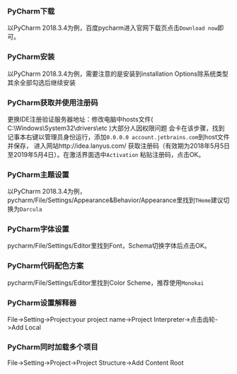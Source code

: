 ### PyCharm下载
以PyCharm 2018.3.4为例，百度pycharm进入官网下载页点击`Download now`即可。

### PyCharm安装
以PyCharm 2018.3.4为例，需要注意的是安装到installation Options除系统类型其余全部勾选后继续安装

### PyCharm获取并使用注册码
更换IDE注册验证服务器地址：修改电脑中hosts文件( C:\Windows\System32\drivers\etc )大部分人因权限问题
会卡在该步骤，找到记事本右键以管理员身份运行，添加`0.0.0.0 account.jetbrains.com`到host文件并保存，
进入网站http://idea.lanyus.com/ 获取注册码（有效期为2018年5月5日至2019年5月4日）。在激活界面选中`Activation`
粘贴注册码，点击OK。

### PyCharm主题设置
以PyCharm 2018.3.4为例，pycharm/File/Settings/Appearance&Behavior/Appearance里找到`THeme`建议切换为`Darcula` <font color=White>Microsoft YaHei UI</font>

### PyCharm字体设置
pycharm/File/Settings/Editor里找到Font，Schema切换字体后点击OK。

### PyCharm代码配色方案
pycharm/File/Settings/Editor里找到Color Scheme，推荐使用`Monokai`

### PyCharm设置解释器
File->Setting->Project:your project name->Project Interpreter->点击齿轮->Add Local

### PyCharm同时加载多个项目
File->Setting->Project->Project Structure->Add Content Root
